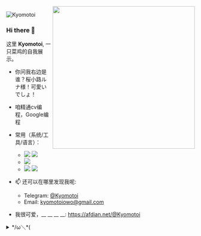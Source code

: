 <img align="right" src="https://cdn.jsdelivr.net/gh/Kyomotoi/Kyomotoi/LunaSakurakouji.png" width='380px'>

![Kyomotoi](https://count.getloli.com/get/@:kyomotoi?theme=rule34)

### Hi there 👋

这里 **Kyomotoi**, 一只菜鸡的自我展示。

- 你问我右边是谁？桜小路ルナ様！可愛いでしょ！

- 咱精通cv编程，Google编程

- 常用（系统/工具/语言）：
  - ![](https://img.shields.io/badge/Windows10-0078d6?style=flat-square&logo=windows&logoColor=fff) ![](https://img.shields.io/badge/Debian-A81D33?style=flat-square&logo=Debian&logoColor=fff)
  - ![](https://img.shields.io/badge/IDE-Visual%20Studio%20Code-007acc?style=flat-square&logo=visual-studio-code&logoColor=fff)
  - ![](https://img.shields.io/badge/-Python-3776ab?style=flat-square&logo=Python&logoColor=fff) ![](https://img.shields.io/badge/-Go-00ADD8?style=flat-square&logo=Go&logoColor=fff)

- 📫 还可以在哪里发现我呢: 
    - Telegram: [@Kyomotoi](https://t.me/Kyomotoi)
    - Email: <kyomotoiowo@gmail.com>
- 我很可爱，__ __ __ __: <https://afdian.net/@Kyomotoi>

<details markdown='1'><summary>*/ω＼*(</summary>
https://twitter.com/Kyomotoi1/status/1331631064670846977?s=20<br>
好欸！事蓮華！<br>
等啥？赶快follower阿————！！！
</details>
